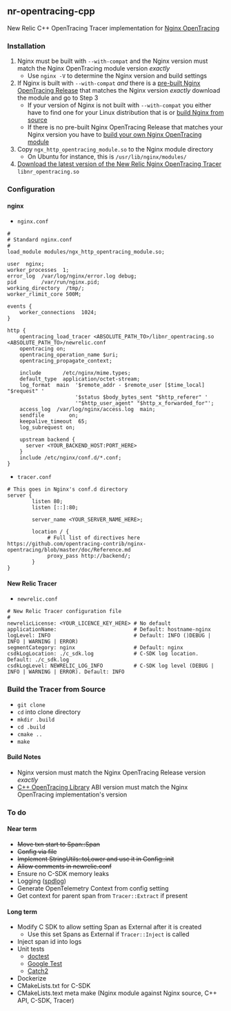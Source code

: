 ## nr-opentracing-cpp
New Relic C++ OpenTracing Tracer implementation for [Nginx OpenTracing](https://github.com/opentracing-contrib/nginx-opentracing)

### Installation
1. Nginx must be built with `--with-compat` and the Nginx version must match the Nginx OpenTracing module version _exactly_
   - Use `nginx -V` to determine the Nginx version and build settings
2. If Nginx is built with `--with-compat` _and_ there is a [pre-built Nginx OpenTracing Release](https://github.com/opentracing-contrib/nginx-opentracing/releases) that matches the Nginx version _exactly_ download the module and go to Step 3
   - If your version of Nginx is not built with `--with-compat` you either have to find one for your Linux distribution that is or [build Nginx from source](https://www.google.com/search?q=building+nginx+from+source&oq=building+nginx+from+source&aqs=chrome..69i57.4695j0j7&sourceid=chrome&ie=UTF-8) 
   - If there is no pre-built Nginx OpenTracing Release that matches your Nginx version you have to [build your own Nginx OpenTracing module](https://github.com/opentracing-contrib/nginx-opentracing#building-from-source)
3. Copy `ngx_http_opentracing_module.so` to the Nginx module directory
   - On Ubuntu for instance, this is `/usr/lib/nginx/modules/`
4. [Download the latest version of the New Relic Nginx OpenTracing Tracer](https://github.com/msummers/newrelic-opentracing-cpp/releases) `libnr_opentracing.so`

### Configuration
#### nginx
- `nginx.conf`
```
#
# Standard nginx.conf
#
load_module modules/ngx_http_opentracing_module.so;

user  nginx;
worker_processes  1;
error_log  /var/log/nginx/error.log debug;
pid        /var/run/nginx.pid;
working_directory  /tmp/;
worker_rlimit_core 500M;

events {
    worker_connections  1024;
}

http {
	opentracing_load_tracer <ABSOLUTE_PATH_TO>/libnr_opentracing.so  <ABSOLUTE_PATH_TO>/newrelic.conf
	opentracing on;
	opentracing_operation_name $uri;
	opentracing_propagate_context;

    include       /etc/nginx/mime.types;
    default_type  application/octet-stream;
    log_format  main  '$remote_addr - $remote_user [$time_local] "$request" '
                      '$status $body_bytes_sent "$http_referer" '
                      '"$http_user_agent" "$http_x_forwarded_for"';
    access_log  /var/log/nginx/access.log  main;
    sendfile        on;
    keepalive_timeout  65;
    log_subrequest on;

    upstream backend {
      server <YOUR_BACKEND_HOST:PORT_HERE>
    }
    include /etc/nginx/conf.d/*.conf;
}
```
- `tracer.conf`
```
# This goes in Nginx's conf.d directory
server {
        listen 80;
        listen [::]:80;

        server_name <YOUR_SERVER_NAME_HERE>;

        location / {
	         # Full list of directives here https://github.com/opentracing-contrib/nginx-opentracing/blob/master/doc/Reference.md
             proxy_pass http://backend/;
        }
}
```
#### New Relic Tracer
- `newrelic.conf`
```
# New Relic Tracer configuration file
#
newrelicLicense: <YOUR_LICENCE_KEY_HERE> # No default
applicationName:                         # Default: hostname-nginx
logLevel: INFO                           # Default: INFO ()DEBUG | INFO | WARNING | ERROR)
segmentCategory: nginx                   # Default: nginx
csdkLogLocation: ./c_sdk.log             # C-SDK log location. Default: ./c_sdk.log
csdkLogLevel: NEWRELIC_LOG_INFO          # C-SDK log level (DEBUG | INFO | WARNING | ERROR). Default: INFO
```

### Build the Tracer from Source
- `git clone`
- `cd` into clone directory
- `mkdir .build`
- `cd .build`
- `cmake ..`
- `make`
#### Build Notes
- Nginx version must match the Nginx OpenTracing Release version _exactly_
- [C++ OpenTracing Library](https://github.com/opentracing/opentracing-cpp) ABI version must match the Nginx OpenTracing implementation's version


### To do
#### Near term
- ~~Move txn start to Span::Span~~
- ~~Config via file~~
- ~~Implement StringUtils::toLower and use it in Config::init~~
- ~~Allow comments in newrelic.conf~~
- Ensure no C-SDK memory leaks
- Logging ([spdlog](https://github.com/gabime/spdlog))
- Generate OpenTelemetry Context from config setting
- Get context for parent span from `Tracer::Extract` if present
#### Long term
- Modify C SDK to allow setting Span as External after it is created
  - Use this set Spans as External if `Tracer::Inject` is called
- Inject span id into logs
- Unit tests
  - [doctest](https://github.com/onqtam/doctest)
  - [Google Test](https://github.com/google/googletest)
  - [Catch2](https://github.com/catchorg/Catch2)
- Dockerize
- CMakeLists.txt for C-SDK
- CMakeLists.text meta make (Nginx module against Nginx source, C++ API, C-SDK, Tracer)
